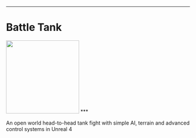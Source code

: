 ***
#  Battle Tank
<img src = "https://images.vexels.com/media/users/3/149943/isolated/preview/d439b59a8f7fa08b1db6a5ad0a684298-military-tank-silhouette-by-vexels.png" width="200" height="200" />
***

An open world head-to-head tank fight with simple AI, terrain and advanced control systems in Unreal 4
